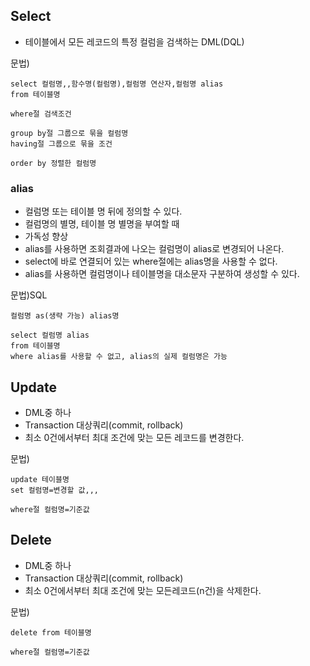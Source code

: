 ## Select
- 테이블에서 모든 레코드의 특정 컬럼을 검색하는 DML(DQL)

문법)
``` 
select 컬럼명,,함수명(컬럼명),컬럼명 연산자,컬럼명 alias
from 테이블명

where절 검색조건

group by절 그룹으로 묶을 컬럼명
having절 그룹으로 묶을 조건
 
order by 정렬한 컬럼명
```

### alias
- 컬럼명 또는 테이블 명 뒤에 정의할 수 있다.
- 컬럼명의 별명, 테이블 명 별명을 부여할 때
- 가독성 향상
- alias를 사용하면 조회결과에 나오는 컬럼명이 alias로 변경되어 나온다.
- select에 바로 연결되어 있는 where절에는 alias명을 사용할 수 없다.
- alias를 사용하면 컬럼명이나 테이블명을 대소문자 구분하여 생성할 수 있다.

문법)SQL
```
컬럼명 as(생략 가능) alias명
```

```
select 컬럼명 alias
from 테이블명
where alias를 사용할 수 없고, alias의 실제 컬럼명은 가능
```

## Update
- DML중 하나
- Transaction 대상쿼리(commit, rollback)
- 최소 0건에서부터 최대 조건에 맞는 모든 레코드를 변경한다.

문법)
```
update 테이블명
set 컬럼명=변경할 값,,,

where절 컬럼명=기준값
```

## Delete
- DML중 하나
- Transaction 대상쿼리(commit, rollback)
- 최소 0건에서부터 최대 조건에 맞는 모든레코드(n건)을 삭제한다.

문법)
```
delete from 테이블명

where절 컬럼명=기준값
```